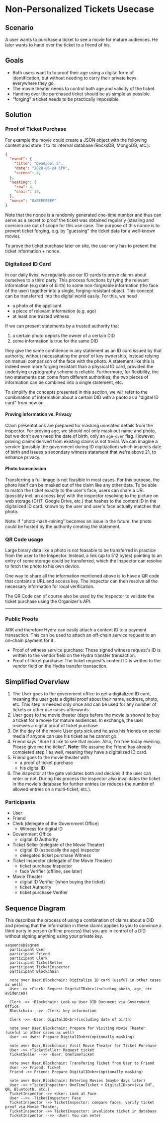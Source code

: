 # Non-Personalized Tickets Usecase

## Scenario

A user wants to purchase a ticket to see a movie for mature audiences. He later wants to hand over the ticket to a friend of his.

## Goals

- Both users want to to proof their age using a digital form of identification, but without needing to carry their private keys everywhere they go.
- The movie theater needs to control both age and validity of the ticket. 
- Handing over the purchased ticket should be as simple as possible. 
- "forging" a ticket needs to be practically impossible.

## Solution


### Proof of Ticket Purchase

For example the movie could create a JSON object with the following content and store it to its internal database (RocksDB, MongoDB, etc.):

```json
{
  "event": {
    "title": "Deadpool 5",
    "date": "2020-05-24 5PM",
    "screen": 4,
  },
  "seating": {
    "row": 4,
    "chair": 14,
  },
  "nonce": "0xBEEFBEEF"
}
```

Note that the nonce is a randomly generated one-time number and thus can serve as a secret to proof the ticket was obtained regularly (stealing and coercion are out of scope for this use case. The purpose of this nonce is to prevent ticket forging, e.g. by "guessing" the ticket data for a well-known movie).

To prove the ticket purchase later on site, the user only has to present the ticket information + nonce.


### Digitalized ID Card

In our daily lives, we regularly use our ID cards to prove claims about ourselves to a third party. This process functions by tying the relevant information (e.g date of birth) to some non-forgeable information (the face of the user) together into a single, forging-resistant object.
This concept can be transferred into the digital world easily. For this, we need 

- a photo of the applicant
- a piece of relevant information (e.g. age)
- at least one trusted witness

If we can present statements by a trusted authority that 

1. a certain photo depicts the owner of a certain DID
2. some information is true for the same DID

they give the same confidence in any statement as an ID card issued by that authority, without necessitating the proof of key ownership, instead relying on manual comparison of the face with the photo. A statement like this is indeed even more forging resistant than a physical ID card, provided the underlying cryptography scheme is reliable. Furthermore, for flexibility, the two statements can come from different authorities, the two pieces of information can be combined into a single statement, etc. 

To simplify the concepts presented in this section, we will refer to the combination of information about a certain DID with a photo as a "digital ID card" from now on. 

#### Proving Information vs. Privacy

Claim presentations are prepared for masking unrelated details from the inspector. For proving age, we should not only mask out name and photo, but we don't even need the date of birth, only an `age-over` flag. However, proving claims derived from existing claims is not trivial. We can imagine a service (possibly the government during ID digitization) which inspects date of birth and issues a secondary witness statement that we're above 21, to enhance privacy.

#### Photo transmission

Transferring a full image is not feasible in most cases. For this purpose, the photo itself can be masked out of the claim like any other data. 
To be able to match the ticket exactly to the user's face, users can share a URL (possibly incl. an access key) with the inspector resolving to the picture on web storage (DHT, Google Drive, etc.) that hashes to the content ID in the digitalized ID card. known by the user and user's face actually matches that photo. 

Note: If "photo-hash-mining" becomes an issue in the future, the photo could be hosted by the authority creating the statement. 

### QR Code usage

Large binary data like a photo is not feasable to be transferred in practice from the user to the Inspector. Instead, a link (up to 512 bytes) pointing to an entry of some storage could be transferred, which the Inspector can resolve to fetch the photo to his own device.

One way to share all the information mentioned above is to have a QR code that contains a URL and access key. The inspector can then resolve all the necessary information for local verification.

The QR Code can of course also be used by the Inspector to validate the ticket purchase using the Organizer's API.

****


### Public Proofs

ARK and therefore Hydra can easily attach a content ID to a payment transaction. This can be used to attach an off-chain service request to an on-chain payment for it.

  - Proof of witness service purchase: These signed witness request's ID is written to the vendor field on the Hydra transfer transaction.
  - Proof of ticket purchase: The ticket request's content ID is written to the vendor field on the Hydra transfer transaction.

## Simplified Overview

1. The User goes to the government office to get a digitalized ID card, meaning the user gets a digital proof about their name, address, photo, etc. 
This step is needed only once and can be used for any number of tickets or other use cases afterwards.
1. User goes to the movie theater (days before the movie is shown) to buy a ticket for a movie for mature audiences. In exchange, the user receives a digital proof of ticket purchase.
1. On the day of the movie User gets sick and he asks his friends on social media if anyone can use his ticket as he cannot go.
1. Friend says "Sure I'd like to see that movie. Also, I'm free today evening. Please give me the ticket". 
**Note:** We assume the Friend has already completed step 1 as well, meaning they have a digitalized ID card.
1. Friend goes to the movie theater with
   - a proof of ticket purchase
   - his digital ID
2. The inspector at the gate validates both and decides if the user can enter or not. During this process the inspector also invalidates the ticket in the movie's database for further entries (or reduces the number of allowed entries on a multi-ticket, etc.).


### Participants

- User
- Friend
- Clerk (delegate of the Government Office)
  - Witness for digital ID
- Government Office
  - digital ID Authority
- Ticket Seller (delegate of the Movie Theater)
  - digital ID (especially the age) Inspector
  - delegated ticket purchase Witness
- Ticket Inspector (delegate of the Movie Theater)
  - ticket purchase Inspector
  - face Verifier (offline, see later)
- Movie Theater
  - digital ID Verifier (when buying the ticket)
  - ticket Authority
  - ticket purchase Verifier


## Sequence Diagram

This describes the process of using a combination of claims about a DID and proving that the information in these claims applies to you to convince a third party in person (offline process) that you are in control of a DID without signing anything using your private key.


```mermaid
sequenceDiagram
  participant User
  participant Friend
  participant Clerk
  participant TicketSeller
  participant TicketInspector
  participant Blockchain
  
  note over User,Blockchain: Digitalize ID card (useful in other cases as well)
  User ->> +Clerk: Request DigitalID<br>(including photo, age, etc evidences)
  
  Clerk ->> +Blockchain: Look up User DID Document via Government Office
  Blockchain -->> -Clerk: key information
  
  Clerk ->> -User: DigitalID<br>(including date of birth)
  
  note over User,Blockchain: Prepare for Visiting Movie Theater (useful in other cases as well)
  User ->> User: Prepare DigitalID<br>(optionally masking)
  
  note over User,Blockchain: Visit Movie Theater for Ticket Purchase
  User ->> +TicketSeller: Request ticket
  TicketSeller -->> -User: OneTimeTicket
  
  note over User,Blockchain: Transfering Ticket from User to Friend
  User ->> Friend: Ticket
  Friend ->> Friend: Prepare DigitalID<br>(optionally masking)
    
  note over User,Blockchain: Entering Movies (maybe days later)
  User ->> +TicketInspector: OneTimeTicket + DigitalID<br>(via DHT, QR, Bluetooth, etc.)
  TicketInspector ->> +User: Look at Face
  User -->> -TicketInspector: Face
  TicketInspector ->> TicketInspector: compare faces, verify ticket proof via Movie Theater, 
  TicketInspector ->> TicketInspector: invalidate ticket in database
  TicketInspector -->> -User: You can enter
```

